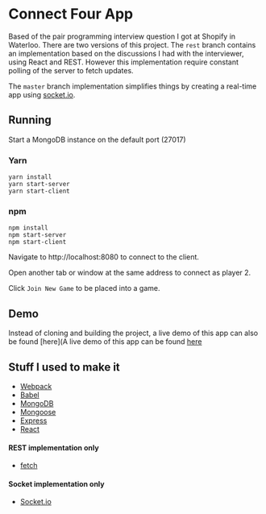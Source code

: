 # Connect Four App
Based of the pair programming interview question I got at Shopify in Waterloo. There are two versions of this project. The `rest` branch
contains an implementation based on the discussions I had with the interviewer, using React and REST. However this implementation require constant polling of the server to fetch updates.

The `master` branch implementation simplifies things by creating a real-time app using [socket.io](https://socket.io/).

## Running
Start a MongoDB instance on the default port (27017)

### Yarn
```
yarn install
yarn start-server
yarn start-client
```

### npm
```
npm install
npm start-server
npm start-client
```

Navigate to http://localhost:8080 to connect to the client. 

Open another tab or window at the same address to connect as player 2.

Click `Join New Game` to be placed into a game.

## Demo
Instead of cloning and building the project, a live demo of this app can also be found [here](A live demo of this app can be found [here](http://ec2-35-163-247-38.us-west-2.compute.amazonaws.com:8080/)

## Stuff I used to make it
- [Webpack](https://webpack.js.org/)
- [Babel](https://babeljs.io/)
- [MongoDB](https://www.mongodb.com/)
- [Mongoose](http://mongoosejs.com/)
- [Express](https://expressjs.com/)
- [React](https://reactjs.org/)
#### REST implementation only
- [fetch](https://github.com/github/fetch)
#### Socket implementation only
- [Socket.io](https://socket.io/)
